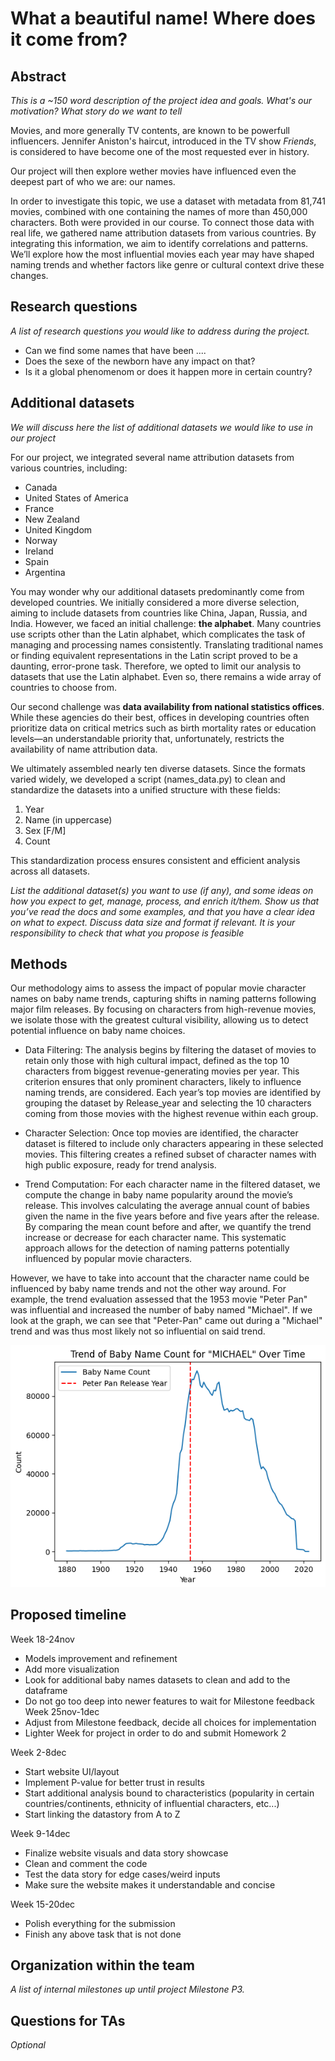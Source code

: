 
# What a beautiful name! Where does it come from?

## Abstract
*This is a ~150 word description of the project idea and goals. What's our motivation? What story do we want to tell*

Movies, and more generally TV contents, are known to be powerfull influencers. Jennifer Aniston's haircut, introduced in the TV show *Friends*, is considered to have become one of the most requested ever in history. 

Our project will then explore wether movies have influenced even the deepest part of who we are: our names.

In order to investigate this topic, we use a dataset with metadata from 81,741 movies, combined with one containing the names of more than 450,000 characters. Both were provided in our course. To connect those data with real life, we gathered name attribution datasets from various countries.
By integrating this information, we aim to identify correlations and patterns. We’ll explore how the most influential movies each year may have shaped naming trends and whether factors like genre or cultural context drive these changes.

## Research questions
*A list of research questions you would like to address during the project.*

- Can we find some names that have been ....
- Does the sexe of the newborn have any impact on that?
- Is it a global phenomenom or does it happen more in certain country?

## Additional datasets
*We will discuss here the list of additional datasets we would like to use in our project* 

For our project, we integrated several name attribution datasets from various countries, including:

- Canada
- United States of America
- France
- New Zealand
- United Kingdom
- Norway
- Ireland
- Spain
- Argentina

You may wonder why our additional datasets predominantly come from developed countries. We initially considered a more diverse selection, aiming to include datasets from countries like China, Japan, Russia, and India. However, we faced an initial challenge: **the alphabet**. Many countries use scripts other than the Latin alphabet, which complicates the task of managing and processing names consistently. Translating traditional names or finding equivalent representations in the Latin script proved to be a daunting, error-prone task.
Therefore, we opted to limit our analysis to datasets that use the Latin alphabet. Even so, there remains a wide array of countries to choose from. 

Our second challenge was **data availability from national statistics offices**. While these agencies do their best, offices in developing countries often prioritize data on critical metrics such as birth mortality rates or education levels—an understandable priority that, unfortunately, restricts the availability of name attribution data.

We ultimately assembled nearly ten diverse datasets. Since the formats varied widely, we developed a script (names_data.py) to clean and standardize the datasets into a unified structure with these fields:

1. Year
2. Name (in uppercase)
3. Sex [F/M]
4. Count

This standardization process ensures consistent and efficient analysis across all datasets.

*List the additional dataset(s) you want to use (if any), and some ideas on how you expect to get, manage, process, and enrich it/them. Show us that you’ve read the docs and some examples, and that you have a clear idea on what to expect. Discuss data size and format if relevant. It is your responsibility to check that what you propose is feasible*

## Methods
Our methodology aims to assess the impact of popular movie character names on baby name trends, capturing shifts in naming patterns following major film releases. By focusing on characters from high-revenue movies, we isolate those with the greatest cultural visibility, allowing us to detect potential influence on baby name choices.

- Data Filtering: The analysis begins by filtering the dataset of movies to retain only those with high cultural impact, defined as the top 10 characters from biggest revenue-generating movies per year. This criterion ensures that only prominent characters, likely to influence naming trends, are considered. Each year’s top movies are identified by grouping the dataset by Release_year and selecting the 10 characters coming from those movies with the highest revenue within each group.

- Character Selection: Once top movies are identified, the character dataset is filtered to include only characters appearing in these selected movies. This filtering creates a refined subset of character names with high public exposure, ready for trend analysis.

- Trend Computation: For each character name in the filtered dataset, we compute the change in baby name popularity around the movie’s release. This involves calculating the average annual count of babies given the name in the five years before and five years after the release. By comparing the mean count before and after, we quantify the trend increase or decrease for each character name. This systematic approach allows for the detection of naming patterns potentially influenced by popular movie characters.

However, we have to take into account that the character name could be influenced by baby name trends and not the other way around. For example, the trend evaluation assessed that the 1953 movie "Peter Pan" was influential and increased the number of baby named "Michael". If we look at the graph, we can see that "Peter-Pan" came out during a "Michael" trend and was thus most likely not so influential on said trend.

![Michael graph](img/michael_graph.png)


## Proposed timeline
Week 18-24nov 
- Models improvement and refinement
- Add more visualization
- Look for additional baby names datasets to clean and add to the dataframe
- Do not go too deep into newer features to wait for Milestone feedback
Week 25nov-1dec
- Adjust from Milestone feedback, decide all choices for implementation
- Lighter Week for project in order to do and submit Homework 2

Week 2-8dec
- Start website UI/layout
- Implement P-value for better trust in results
- Start additional analysis bound to characteristics (popularity in certain countries/continents, ethnicity of influential characters, etc...)
- Start linking the datastory from A to Z

Week 9-14dec 
- Finalize website visuals and data story showcase 
- Clean and comment the code
- Test the data story for edge cases/weird inputs
- Make sure the website makes it understandable and concise

Week 15-20dec
- Polish everything for the submission
- Finish any above task that is not done
	


## Organization within the team
*A list of internal milestones up until project Milestone P3.*

## Questions for TAs
*Optional*

